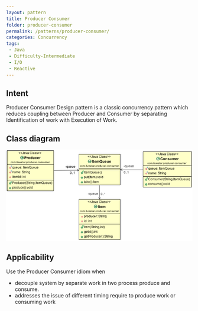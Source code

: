 ```yaml
---
layout: pattern
title: Producer Consumer
folder: producer-consumer
permalink: /patterns/producer-consumer/
categories: Concurrency
tags:
 - Java
 - Difficulty-Intermediate
 - I/O
 - Reactive
---
```


## Intent
Producer Consumer Design pattern is a classic concurrency pattern which reduces
 coupling between Producer and Consumer by separating Identification of work with Execution of
 Work.

## Class diagram
![alt text](./etc/producer-consumer.png "Producer Consumer")

## Applicability
Use the Producer Consumer idiom when

* decouple system by separate work in two process produce and consume.
* addresses the issue of different timing require to produce work or consuming work
